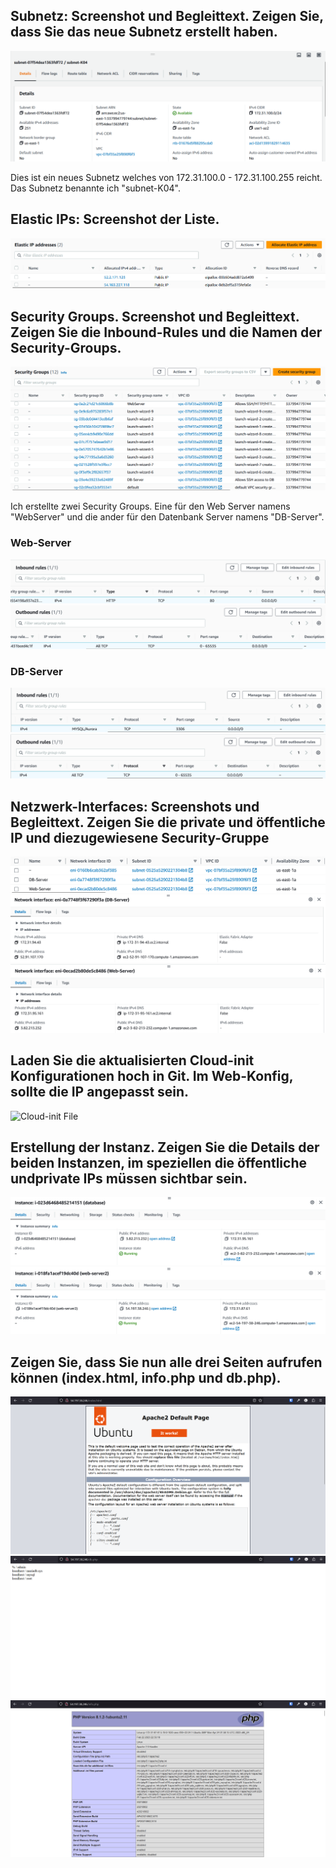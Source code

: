 

## Subnetz: Screenshot und Begleittext. Zeigen Sie, dass Sie das neue Subnetz erstellt haben.

![](subnet.png)

Dies ist ein neues Subnetz welches von 172.31.100.0 - 172.31.100.255 reicht. Das Subnetz benannte ich "subnet-K04".

## Elastic IPs: Screenshot der Liste.

![](elastic-ips.png)

## Security Groups. Screenshot und Begleittext. Zeigen Sie die Inbound-Rules und die Namen der Security-Groups.

![](security-groups.png)

Ich erstellte zwei Security Groups. Eine für den Web Server namens "WebServer" und die ander für den Datenbank Server namens "DB-Server".

### Web-Server
![](web-inbound.png)
![](web-outbound.png)

### DB-Server
![](db-inbound.png)
![](db-outbound.png)

## Netzwerk-Interfaces: Screenshots und Begleittext. Zeigen Sie die private und öffentliche IP und diezugewiesene Security-Gruppe
![](network-interface.png)
![](network-interface-db.png)
![](network-interface-web.png)

## Laden Sie die aktualisierten Cloud-init Konfigurationen hoch in Git. Im Web-Konfig, sollte die IP angepasst sein.
![Cloud-init File](cloud-init-web.yaml)

## Erstellung der Instanz. Zeigen Sie die Details der beiden Instanzen, im speziellen die öffentliche undprivate IPs müssen sichtbar sein.
![](details-db.png)
![](details-web.png)

## Zeigen Sie, dass Sie nun alle drei Seiten aufrufen können (index.html, info.php und db.php).
![](index-html.png)
![](db-php.png)
![](info-php.png)